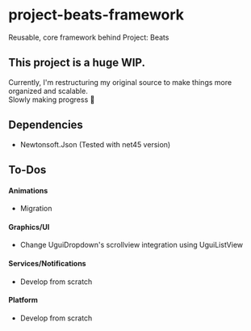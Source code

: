 # project-beats-framework
Reusable, core framework behind Project: Beats
  
## This project is a huge WIP.
Currently, I'm restructuring my original source to make things more organized and scalable.  
Slowly making progress 🧩

## Dependencies
- Newtonsoft.Json (Tested with net45 version)

## To-Dos
#### Animations
- Migration
#### Graphics/UI
- Change UguiDropdown's scrollview integration using UguiListView
#### Services/Notifications
- Develop from scratch
#### Platform
- Develop from scratch
